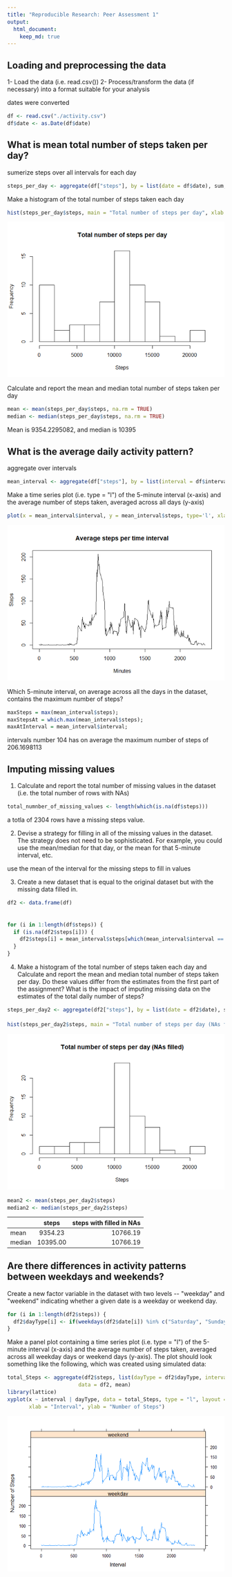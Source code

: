 ```yaml
---
title: "Reproducible Research: Peer Assessment 1"
output: 
  html_document:
    keep_md: true
---
```



## Loading and preprocessing the data
1- Load the data (i.e. read.csv())
2- Process/transform the data (if necessary) into a format suitable for your analysis

dates were converted


```r
df <- read.csv("./activity.csv")
df$date <- as.Date(df$date)
```


## What is mean total number of steps taken per day?
sumerize steps over all intervals for each day

```r
steps_per_day <- aggregate(df["steps"], by = list(date = df$date), sum, na.rm = TRUE)
```

Make a histogram of the total number of steps taken each day

```r
hist(steps_per_day$steps, main = "Total number of steps per day", xlab = "Steps", breaks = 10)
```

![](PA1_template_files/figure-html/unnamed-chunk-3-1.png)<!-- -->

Calculate and report the mean and median total number of steps taken per day

```r
mean <- mean(steps_per_day$steps, na.rm = TRUE)
median <- median(steps_per_day$steps, na.rm = TRUE)
```
Mean is 9354.2295082, and median is 10395

## What is the average daily activity pattern?
aggregate over intervals

```r
mean_interval <- aggregate(df["steps"], by = list(interval = df$interval), FUN = mean, na.rm = TRUE)
```
Make a time series plot (i.e. type = "l") of the 5-minute interval (x-axis) and the average number of steps taken, averaged across all days (y-axis)

```r
plot(x = mean_interval$interval, y = mean_interval$steps, type='l', xlab = "Minutes", ylab = "Steps", main = "Average steps per time interval")
```

![](PA1_template_files/figure-html/unnamed-chunk-6-1.png)<!-- -->

Which 5-minute interval, on average across all the days in the dataset, contains the maximum number of steps?

```r
maxSteps = max(mean_interval$steps);
maxStepsAt = which.max(mean_interval$steps);
maxAtInterval = mean_interval$interval;
```
intervals number 104 has on average the maximum number of steps of 206.1698113




## Imputing missing values
1. Calculate and report the total number of missing values in the dataset (i.e. the total number of rows with NAs)

```r
total_numnber_of_missing_values <- length(which(is.na(df$steps)))
```

a totla of 2304 rows have a missing steps value.

2. Devise a strategy for filling in all of the missing values in the dataset. The strategy does not need to be sophisticated. For example, you could use the mean/median for that day, or the mean for that 5-minute interval, etc.

use the mean of the interval for the missing steps to fill in values


3. Create a new dataset that is equal to the original dataset but with the missing data filled in.

```r
df2 <- data.frame(df)


for (i in 1:length(df$steps)) {
  if (is.na(df2$steps[i])) {
    df2$steps[i] = mean_interval$steps[which(mean_interval$interval == df2$interval[i])]
  }
}
```

4. Make a histogram of the total number of steps taken each day and Calculate and report the mean and median total number of steps taken per day. Do these values differ from the estimates from the first part of the assignment? What is the impact of imputing missing data on the estimates of the total daily number of steps?

```r
steps_per_day2 <- aggregate(df2["steps"], by = list(date = df2$date), sum, na.rm = TRUE)

hist(steps_per_day2$steps, main = "Total number of steps per day (NAs filled)", xlab = "Steps", breaks = 10)
```

![](PA1_template_files/figure-html/unnamed-chunk-10-1.png)<!-- -->

```r
mean2 <- mean(steps_per_day2$steps)
median2 <- median(steps_per_day2$steps)
```
|               | steps         | steps with filled in NAs  |
| ------------- |:-------------:| -----:|
| mean          | 9354.23      | 10766.19     |
| median        | 10395.00    |   10766.19 |

## Are there differences in activity patterns between weekdays and weekends?

Create a new factor variable in the dataset with two levels -- "weekday" and "weekend" indicating whether a given date is a weekday or weekend day.


```r
for (i in 1:length(df2$steps)) {
  df2$dayType[i] <- if(weekdays(df2$date[i]) %in% c("Saturday", "Sunday")) "weekend" else "weekday"
}
```

Make a panel plot containing a time series plot (i.e. type = "l") of the 5-minute interval (x-axis) and the average number of steps taken, averaged across all weekday days or weekend days (y-axis). The plot should look something like the following, which was created using simulated data:


```r
total_Steps <- aggregate(df2$steps, list(dayType = df2$dayType, interval = df2$interval), 
                       data = df2, mean)
library(lattice)
xyplot(x ~ interval | dayType, data = total_Steps, type = "l", layout = c(1, 2), 
       xlab = "Interval", ylab = "Number of Steps")
```

![](PA1_template_files/figure-html/unnamed-chunk-12-1.png)<!-- -->
